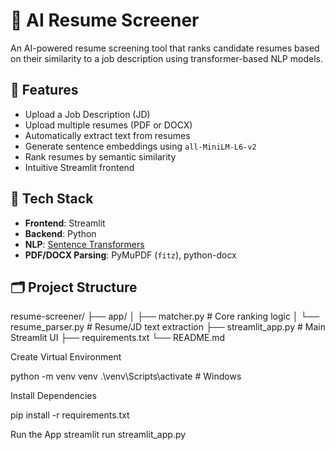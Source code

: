 # 🤖 AI Resume Screener

An AI-powered resume screening tool that ranks candidate resumes based on their similarity to a job description using transformer-based NLP models.

## 📌 Features

- Upload a Job Description (JD)
- Upload multiple resumes (PDF or DOCX)
- Automatically extract text from resumes
- Generate sentence embeddings using `all-MiniLM-L6-v2`
- Rank resumes by semantic similarity
- Intuitive Streamlit frontend


## 🧠 Tech Stack

- **Frontend**: Streamlit
- **Backend**: Python
- **NLP**: [Sentence Transformers](https://www.sbert.net/)
- **PDF/DOCX Parsing**: PyMuPDF (`fitz`), python-docx

## 🗂️ Project Structure
resume-screener/
├── app/
│ ├── matcher.py # Core ranking logic
│ └── resume_parser.py # Resume/JD text extraction
├── streamlit_app.py # Main Streamlit UI
├── requirements.txt
└── README.md

Create Virtual Environment

python -m venv venv
.\venv\Scripts\activate   # Windows

Install Dependencies

pip install -r requirements.txt

Run the App
streamlit run streamlit_app.py
 
